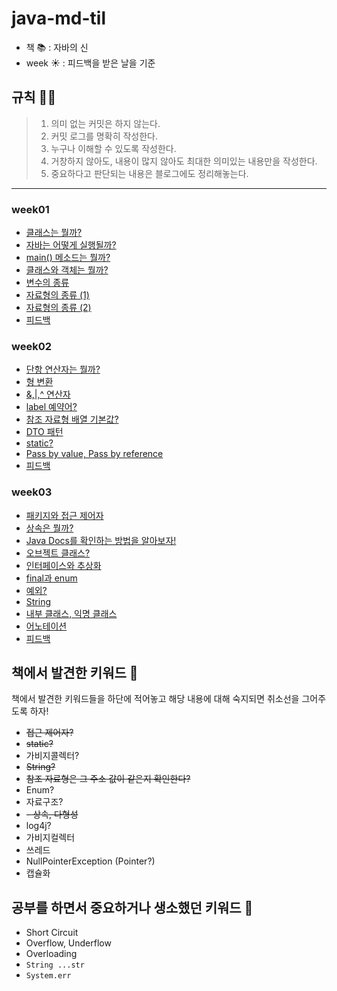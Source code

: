 # java-md-til

- 책 📚  : 자바의 신 <br>
- week ☀️ : 피드백을 받은 날을 기준

## 규칙 🙋‍♂️

>1. 의미 없는 커밋은 하지 않는다.
>2. 커밋 로그를 명확히 작성한다.
>3. 누구나 이해할 수 있도록 작성한다.
>4. 거창하지 않아도, 내용이 많지 않아도 최대한 의미있는 내용만을 작성한다.
>5. 중요하다고 판단되는 내용은 블로그에도 정리해놓는다.

---

### week01

- [클래스는 뭘까?](week01/class.md)
- [자바는 어떻게 실행될까?](week01/execute.md)
- [main() 메소드는 뭘까?](week01/main.md)
- [클래스와 객체는 뭘까?](week01/classAndObject.md)
- [변수의 종류](week01/variables.md)
- [자료형의 종류 (1)](week01/dataTypes1.md)
- [자료형의 종류 (2)](week01/dataTypes2.md)
- [피드백](week01/feedback.md)

### week02

- [단항 연산자는 뭘까?](week02/unaryOperator.md)
- [형 변환](week02/casting.md)
- [&,|,^ 연산자](week02/operator.md)
- [label 예약어?](week02/label.md)
- [참조 자료형 배열 기본값?](week02/referenceDataType.md)
- [DTO 패턴](week02/dto.md)
- [static?](week02/static.md)
- [Pass by value, Pass by reference](week02/pass.md)
- [피드백](week02/feedback.md)

### week03

- [패키지와 접근 제어자](week03/packageAndAccessModifier.md)
- [상속은 뭘까?](week03/inherit.md)
- [Java Docs를 확인하는 방법을 알아보자!](week03/javaDocs.md)
- [오브젝트 클래스?](week03/object.md)
- [인터페이스와 추상화](week03/interfaceAndAbstract.md)
- [final과 enum](week03/finalAndEnum.md)
- [예외?](week03/exception.md)
- [String](week03/string.md)
- [내부 클래스, 익명 클래스](week03/innerAndAnonymousClass.md)
- [어노테이션](week03/annotation.md)
- [피드백](week03/feedback.md)

## 책에서 발견한 키워드 🔔

책에서 발견한 키워드들을 하단에 적어놓고 해당 내용에 대해 숙지되면 취소선을 그어주도록 하자!

- ~~접근 제어자?~~
- ~~static?~~
- 가비지콜렉터?
- ~~String?~~
- ~~참조 자료형은 그 주소 값이 같은지 확인한다?~~
- Enum?
- 자료구조?
- ~~- 상속, 다형성~~
- log4j?
- 가비지컬렉터
- 쓰레드
- NullPointerException (Pointer?)
- 캡슐화

## 공부를 하면서 중요하거나 생소했던 키워드 🔔

- Short Circuit
- Overflow, Underflow
- Overloading
- <code>String ...str</code>
- <code>System.err</code>